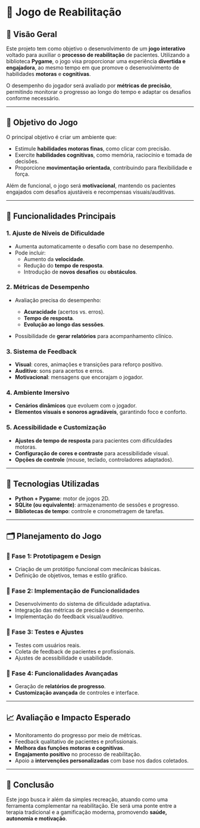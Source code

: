 # 📘 Jogo de Reabilitação

## 🧠 Visão Geral

Este projeto tem como objetivo o desenvolvimento de um **jogo interativo** voltado para auxiliar o **processo de reabilitação** de pacientes. Utilizando a biblioteca **Pygame**, o jogo visa proporcionar uma experiência **divertida e engajadora**, ao mesmo tempo em que promove o desenvolvimento de habilidades **motoras** e **cognitivas**.

O desempenho do jogador será avaliado por **métricas de precisão**, permitindo monitorar o progresso ao longo do tempo e adaptar os desafios conforme necessário.

---

## 🎯 Objetivo do Jogo

O principal objetivo é criar um ambiente que:

- Estimule **habilidades motoras finas**, como clicar com precisão.
- Exercite **habilidades cognitivas**, como memória, raciocínio e tomada de decisões.
- Proporcione **movimentação orientada**, contribuindo para flexibilidade e força.

Além de funcional, o jogo será **motivacional**, mantendo os pacientes engajados com desafios ajustáveis e recompensas visuais/auditivas.

---

## 🔧 Funcionalidades Principais

### 1. Ajuste de Níveis de Dificuldade

- Aumenta automaticamente o desafio com base no desempenho.
- Pode incluir:
  - Aumento da **velocidade**.
  - Redução do **tempo de resposta**.
  - Introdução de **novos desafios** ou **obstáculos**.

### 2. Métricas de Desempenho

- Avaliação precisa do desempenho:
  - **Acuracidade** (acertos vs. erros).
  - **Tempo de resposta**.
  - **Evolução ao longo das sessões**.

- Possibilidade de **gerar relatórios** para acompanhamento clínico.

### 3. Sistema de Feedback

- **Visual**: cores, animações e transições para reforço positivo.
- **Auditivo**: sons para acertos e erros.
- **Motivacional**: mensagens que encorajam o jogador.

### 4. Ambiente Imersivo

- **Cenários dinâmicos** que evoluem com o jogador.
- **Elementos visuais e sonoros agradáveis**, garantindo foco e conforto.

### 5. Acessibilidade e Customização

- **Ajustes de tempo de resposta** para pacientes com dificuldades motoras.
- **Configuração de cores e contraste** para acessibilidade visual.
- **Opções de controle** (mouse, teclado, controladores adaptados).

---

## 🧰 Tecnologias Utilizadas

- **Python + Pygame**: motor de jogos 2D.
- **SQLite (ou equivalente)**: armazenamento de sessões e progresso.
- **Bibliotecas de tempo**: controle e cronometragem de tarefas.

---

## 🗂️ Planejamento do Jogo

### 🔹 Fase 1: Prototipagem e Design

- Criação de um protótipo funcional com mecânicas básicas.
- Definição de objetivos, temas e estilo gráfico.

### 🔹 Fase 2: Implementação de Funcionalidades

- Desenvolvimento do sistema de dificuldade adaptativa.
- Integração das métricas de precisão e desempenho.
- Implementação do feedback visual/auditivo.

### 🔹 Fase 3: Testes e Ajustes

- Testes com usuários reais.
- Coleta de feedback de pacientes e profissionais.
- Ajustes de acessibilidade e usabilidade.

### 🔹 Fase 4: Funcionalidades Avançadas

- Geração de **relatórios de progresso**.
- **Customização avançada** de controles e interface.

---

## 📈 Avaliação e Impacto Esperado

- Monitoramento do progresso por meio de métricas.
- Feedback qualitativo de pacientes e profissionais.
- **Melhora das funções motoras e cognitivas**.
- **Engajamento positivo** no processo de reabilitação.
- Apoio a **intervenções personalizadas** com base nos dados coletados.

---

## 🚀 Conclusão

Este jogo busca ir além da simples recreação, atuando como uma ferramenta complementar na reabilitação. Ele será uma ponte entre a terapia tradicional e a gamificação moderna, promovendo **saúde, autonomia e motivação**.
